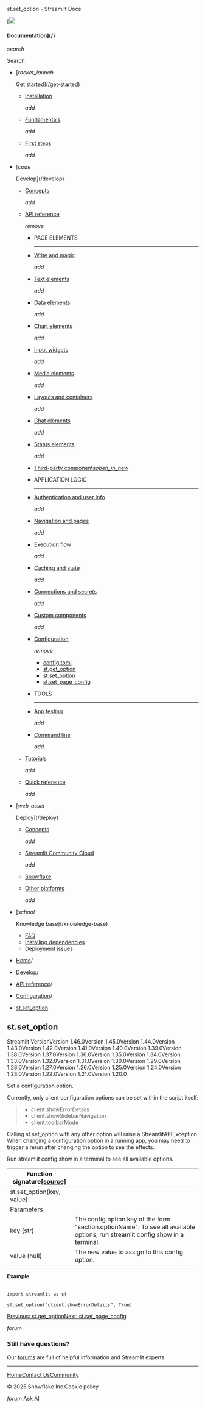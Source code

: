﻿st.set\_option - Streamlit Docs

[![](/logo.svg)

#### Documentation](/)

*search*

Search

* [*rocket\_launch*

  Get started](/get-started)
  + [Installation](/get-started/installation)

    *add*
  + [Fundamentals](/get-started/fundamentals)

    *add*
  + [First steps](/get-started/tutorials)

    *add*
* [*code*

  Develop](/develop)
  + [Concepts](/develop/concepts)

    *add*
  + [API reference](/develop/api-reference)

    *remove*

    - PAGE ELEMENTS

      ---
    - [Write and magic](/develop/api-reference/write-magic)

      *add*
    - [Text elements](/develop/api-reference/text)

      *add*
    - [Data elements](/develop/api-reference/data)

      *add*
    - [Chart elements](/develop/api-reference/charts)

      *add*
    - [Input widgets](/develop/api-reference/widgets)

      *add*
    - [Media elements](/develop/api-reference/media)

      *add*
    - [Layouts and containers](/develop/api-reference/layout)

      *add*
    - [Chat elements](/develop/api-reference/chat)

      *add*
    - [Status elements](/develop/api-reference/status)

      *add*
    - [Third-party components*open\_in\_new*](https://streamlit.io/components)
    - APPLICATION LOGIC

      ---
    - [Authentication and user info](/develop/api-reference/user)

      *add*
    - [Navigation and pages](/develop/api-reference/navigation)

      *add*
    - [Execution flow](/develop/api-reference/execution-flow)

      *add*
    - [Caching and state](/develop/api-reference/caching-and-state)

      *add*
    - [Connections and secrets](/develop/api-reference/connections)

      *add*
    - [Custom components](/develop/api-reference/custom-components)

      *add*
    - [Configuration](/develop/api-reference/configuration)

      *remove*

      * [config.toml](/develop/api-reference/configuration/config.toml)
      * [st.get\_option](/develop/api-reference/configuration/st.get_option)
      * [st.set\_option](/develop/api-reference/configuration/st.set_option)
      * [st.set\_page\_config](/develop/api-reference/configuration/st.set_page_config)
    - TOOLS

      ---
    - [App testing](/develop/api-reference/app-testing)

      *add*
    - [Command line](/develop/api-reference/cli)

      *add*
  + [Tutorials](/develop/tutorials)

    *add*
  + [Quick reference](/develop/quick-reference)

    *add*
* [*web\_asset*

  Deploy](/deploy)
  + [Concepts](/deploy/concepts)

    *add*
  + [Streamlit Community Cloud](/deploy/streamlit-community-cloud)

    *add*
  + [Snowflake](/deploy/snowflake)
  + [Other platforms](/deploy/tutorials)

    *add*
* [*school*

  Knowledge base](/knowledge-base)
  + [FAQ](/knowledge-base/using-streamlit)
  + [Installing dependencies](/knowledge-base/dependencies)
  + [Deployment issues](/knowledge-base/deploy)

* [Home](/)/
* [Develop](/develop)/
* [API reference](/develop/api-reference)/
* [Configuration](/develop/api-reference/configuration)/
* [st.set\_option](/develop/api-reference/configuration/st.set_option)

st.set\_option
--------------

Streamlit VersionVersion 1.46.0Version 1.45.0Version 1.44.0Version 1.43.0Version 1.42.0Version 1.41.0Version 1.40.0Version 1.39.0Version 1.38.0Version 1.37.0Version 1.36.0Version 1.35.0Version 1.34.0Version 1.33.0Version 1.32.0Version 1.31.0Version 1.30.0Version 1.29.0Version 1.28.0Version 1.27.0Version 1.26.0Version 1.25.0Version 1.24.0Version 1.23.0Version 1.22.0Version 1.21.0Version 1.20.0

Set a configuration option.

Currently, only client configuration options can be set within the
script itself:

> * client.showErrorDetails
> * client.showSidebarNavigation
> * client.toolbarMode

Calling st.set\_option with any other option will raise a
StreamlitAPIException. When changing a configuration option in a
running app, you may need to trigger a rerun after changing the option to
see the effects.

Run streamlit config show in a terminal to see all available options.

| Function signature[[source]](https://github.com/streamlit/streamlit/blob/1.46.0/lib/streamlit/config.py#L128 "View st.set_option source code on GitHub") | |
| --- | --- |
| st.set\_option(key, value) | |
| Parameters | |
| key (str) | The config option key of the form "section.optionName". To see all available options, run streamlit config show in a terminal. |
| value (null) | The new value to assign to this config option. |

#### Example

```

import streamlit as st

st.set_option("client.showErrorDetails", True)

```

[Previous: st.get\_option](/develop/api-reference/configuration/st.get_option)[Next: st.set\_page\_config](/develop/api-reference/configuration/st.set_page_config)

*forum*

### Still have questions?

Our [forums](https://discuss.streamlit.io) are full of helpful information and Streamlit experts.

---

[Home](/)[Contact Us](mailto:hello@streamlit.io?subject=Contact%20from%20documentation%20)[Community](https://discuss.streamlit.io)

© 2025 Snowflake Inc.Cookie policy

*forum* Ask AI
